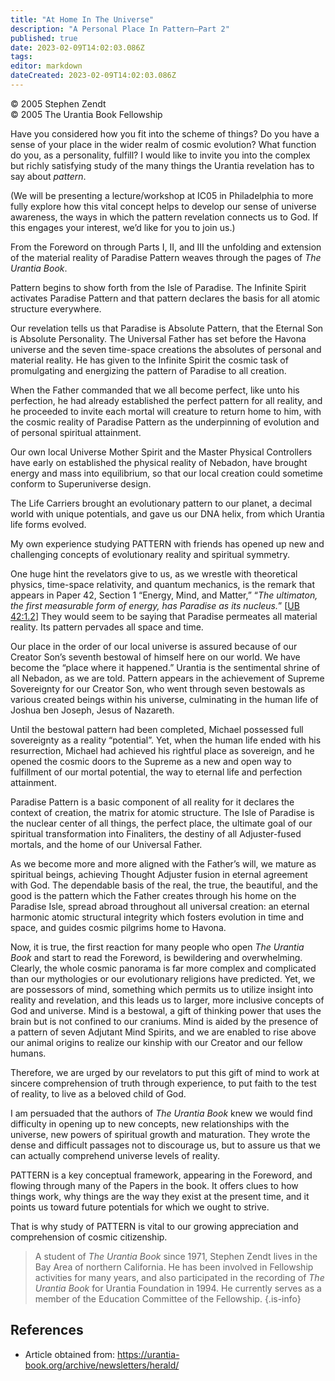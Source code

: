```yaml
---
title: "At Home In The Universe"
description: "A Personal Place In Pattern—Part 2"
published: true
date: 2023-02-09T14:02:03.086Z
tags: 
editor: markdown
dateCreated: 2023-02-09T14:02:03.086Z
---
```


<p class="v-card v-sheet theme--light grey lighten-3 px-2">© 2005 Stephen Zendt<br>© 2005 The Urantia Book Fellowship</p>

Have you considered how you fit into the scheme of things? Do you have a sense of your place in the wider realm of cosmic evolution? What function do you, as a personality, fulfill? I would like to invite you into the complex but richly satisfying study of the many things the Urantia revelation has to say about _pattern_.

(We will be presenting a lecture/workshop at IC05 in Philadelphia to more fully explore how this vital concept helps to develop our sense of universe awareness, the ways in which the pattern revelation connects us to God. If this engages your interest, we’d like for you to join us.)

From the Foreword on through Parts I, II, and III the unfolding and extension of the material reality of Paradise Pattern weaves through the pages of _The Urantia Book_.

Pattern begins to show forth from the Isle of Paradise. The Infinite Spirit activates Paradise Pattern and that pattern declares the basis for all atomic structure everywhere.

Our revelation tells us that Paradise is Absolute Pattern, that the Eternal Son is Absolute Personality. The Universal Father has set before the Havona universe and the seven time-space creations the absolutes of personal and material reality. He has given to the Infinite Spirit the cosmic task of promulgating and energizing the pattern of Paradise to all creation.

When the Father commanded that we all become perfect, like unto his perfection, he had already established the perfect pattern for all reality, and he proceeded to invite each mortal will creature to return home to him, with the cosmic reality of Paradise Pattern as the underpinning of evolution and of personal spiritual attainment.

Our own local Universe Mother Spirit and the Master Physical Controllers have early on established the physical reality of Nebadon, have brought energy and mass into equilibrium, so that our local creation could sometime conform to Superuniverse design.

The Life Carriers brought an evolutionary pattern to our planet, a decimal world with unique potentials, and gave us our DNA helix, from which Urantia life forms evolved.

My own experience studying PATTERN with friends has opened up new and challenging concepts of evolutionary reality and spiritual symmetry.

One huge hint the revelators give to us, as we wrestle with theoretical physics, time-space relativity, and quantum mechanics, is the remark that appears in Paper 42, Section 1 “Energy, Mind, and Matter,” “_The ultimaton, the first measurable form of energy, has Paradise as its nucleus._” [[UB 42:1.2](/en/The_Urantia_Book/42#p1_2)] They would seem to be saying that Paradise permeates all material reality. Its pattern pervades all space and time.

Our place in the order of our local universe is assured because of our Creator Son’s seventh bestowal of himself here on our world. We have become the “place where it happened.” Urantia is the sentimental shrine of all Nebadon, as we are told. Pattern appears in the achievement of Supreme Sovereignty for our Creator Son, who went through seven bestowals as various created beings within his universe, culminating in the human life of Joshua ben Joseph, Jesus of Nazareth.

Until the bestowal pattern had been completed, Michael possessed full sovereignty as a reality “potential”. Yet, when the human life ended with his resurrection, Michael had achieved his rightful place as sovereign, and he opened the cosmic doors to the Supreme as a new and open way to fulfillment of our mortal potential, the way to eternal life and perfection attainment.

Paradise Pattern is a basic component of all reality for it declares the context of creation, the matrix for atomic structure. The Isle of Paradise is the nuclear center of all things, the perfect place, the ultimate goal of our spiritual transformation into Finaliters, the destiny of all Adjuster-fused mortals, and the home of our Universal Father.

As we become more and more aligned with the Father’s will, we mature as spiritual beings, achieving Thought Adjuster fusion in eternal agreement with God. The dependable basis of the real, the true, the beautiful, and the good is the pattern which the Father creates through his home on the Paradise Isle, spread abroad throughout all universal creation: an eternal harmonic atomic structural integrity which fosters evolution in time and space, and guides cosmic pilgrims home to Havona.

Now, it is true, the first reaction for many people who open _The Urantia Book_ and start to read the Foreword, is bewildering and overwhelming. Clearly, the whole cosmic panorama is far more complex and complicated than our mythologies or our evolutionary religions have predicted. Yet, we are possessors of mind, something which permits us to utilize insight into reality and revelation, and this leads us to larger, more inclusive concepts of God and universe. Mind is a bestowal, a gift of thinking power that uses the brain but is not confined to our craniums. Mind is aided by the presence of a pattern of seven Adjutant Mind Spirits, and we are enabled to rise above our animal origins to realize our kinship with our Creator and our fellow humans.

Therefore, we are urged by our revelators to put this gift of mind to work at sincere comprehension of truth through experience, to put faith to the test of reality, to live as a beloved child of God.

I am persuaded that the authors of _The Urantia Book_ knew we would find difficulty in opening up to new concepts, new relationships with the universe, new powers of spiritual growth and maturation. They wrote the dense and difficult passages not to discourage us, but to assure us that we can actually comprehend universe levels of reality.

PATTERN is a key conceptual framework, appearing in the Foreword, and flowing through many of the Papers in the book. It offers clues to how things work, why things are the way they exist at the present time, and it points us toward future potentials for which we ought to strive.

That is why study of PATTERN is vital to our growing appreciation and comprehension of cosmic citizenship.

> A student of _The Urantia Book_ since 1971, Stephen Zendt lives in the Bay Area of northern California. He has been involved in Fellowship activities for many years, and also participated in the recording of _The Urantia Book_ for Urantia Foundation in 1994. He currently serves as a member of the Education Committee of the Fellowship.
{.is-info}


## References

- Article obtained from: https://urantia-book.org/archive/newsletters/herald/